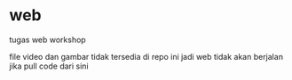 # web
tugas web workshop

file video dan gambar tidak tersedia di repo ini jadi web tidak akan berjalan jika pull code dari sini
